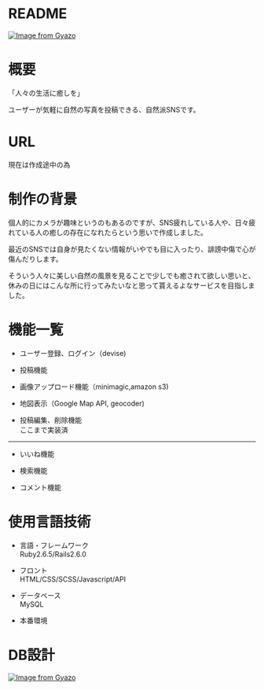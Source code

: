 # README
[![Image from Gyazo](https://i.gyazo.com/eebce8edf8d42994a8b0bf462706ab64.jpg)](https://gyazo.com/eebce8edf8d42994a8b0bf462706ab64)


# 概要

「人々の生活に癒しを」

ユーザーが気軽に自然の写真を投稿できる、自然派SNSです。

# URL
現在は作成途中の為

# 制作の背景
個人的にカメラが趣味というのもあるのですが、SNS疲れしている人や、日々疲れている人の癒しの存在になれたらという思いで作成しました。

最近のSNSでは自身が見たくない情報がいやでも目に入ったり、誹謗中傷で心が傷んだりします。

そういう人々に美しい自然の風景を見ることで少しでも癒されて欲しい思いと、休みの日にはこんな所に行ってみたいなと思って貰えるよなサービスを目指しました。

# 機能一覧
* ユーザー登録、ログイン（devise)

* 投稿機能

* 画像アップロード機能（minimagic,amazon s3)

* 地図表示（Google Map API, geocoder)

* 投稿編集、削除機能
<br>ここまで実装済
---

* いいね機能

* 検索機能

* コメント機能

# 使用言語技術
* 言語・フレームワーク<br>Ruby2.6.5/Rails2.6.0

* フロント<br>HTML/CSS/SCSS/Javascript/API

* データベース<br>MySQL

* 本番環境<br>

# DB設計
[![Image from Gyazo](https://i.gyazo.com/5f88781260b7e2d1d9e1d6108eac2ecf.png)](https://gyazo.com/5f88781260b7e2d1d9e1d6108eac2ecf)
